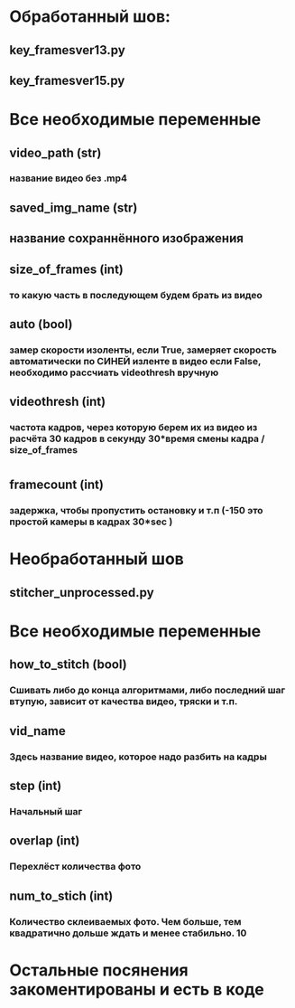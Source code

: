 # Обработанный шов:

## key_framesver13.py 

## key_framesver15.py 


# Все необходимые переменные


## video_path (str)
### название видео без .mp4
## saved_img_name  (str)
## название сохраннённого изображения
## size_of_frames  (int)
### то какую часть в последующем будем брать из видео
## auto  (bool)
### замер скорости изоленты, если True, замеряет скорость автоматически по СИНЕЙ изленте в видео  если False, необходимо рассчиать videothresh вручную
## videothresh (int)  
### частота кадров, через которую берем их из видео из расчёта 30 кадров в секунду 30*время смены кадра / size_of_frames
# 
## framecount (int)  
### задержка, чтобы пропустить остановку и т.п (-150  это простой камеры в кадрах 30*sec )


# Необработанный шов

## stitcher_unprocessed.py

# Все необходимые переменные


## how_to_stitch (bool)
### Сшивать либо до конца алгоритмами, либо последний шаг втупую, зависит от качества видео, тряски и т.п.
## vid_name  
### Здесь название видео, которое надо разбить на кадры
## step (int)
### Начальный шаг
## overlap (int)  
### Перехлёст количества фото
## num_to_stich (int)  
### Количество склеиваемых фото. Чем больше, тем квадратично дольше ждать и менее стабильно. 10

# Остальные посянения закоментированы и есть в коде